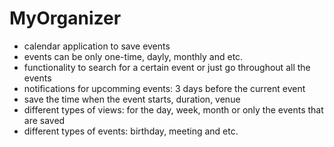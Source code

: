 MyOrganizer
==========

- calendar application to save events
- events can be only one-time, dayly, monthly and etc.
- functionality to search for a certain event or just go throughout all the events
- notifications for upcomming events: 3 days before the current event
- save the time when the event starts, duration, venue
- different types of views: for the day, week, month or only the events that are saved
- different types of events: birthday, meeting and etc.
